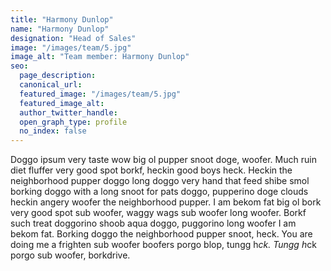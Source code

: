 ```yaml
---
title: "Harmony Dunlop"
name: "Harmony Dunlop"
designation: "Head of Sales"
image: "/images/team/5.jpg"
image_alt: "Team member: Harmony Dunlop"
seo:
  page_description:
  canonical_url:
  featured_image: "/images/team/5.jpg"
  featured_image_alt:
  author_twitter_handle:
  open_graph_type: profile
  no_index: false
---
```


Doggo ipsum very taste wow big ol pupper snoot doge, woofer. Much ruin diet fluffer very good spot borkf, heckin good boys heck. Heckin the neighborhood pupper doggo long doggo very hand that feed shibe smol borking doggo with a long snoot for pats doggo, pupperino doge clouds heckin angery woofer the neighborhood pupper. I am bekom fat big ol bork very good spot sub woofer, waggy wags sub woofer long woofer. Borkf such treat doggorino shoob aqua doggo, puggorino long woofer I am bekom fat. Borking doggo the neighborhood pupper snoot, heck. You are doing me a frighten sub woofer boofers porgo blop, tungg h*ck. Tungg h*ck porgo sub woofer, borkdrive.
